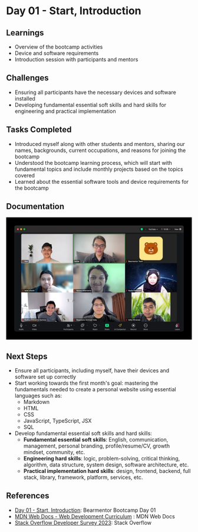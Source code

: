 # Day 01 - Start, Introduction

## Learnings

- Overview of the bootcamp activities
- Device and software requirements
- Introduction session with participants and mentors

## Challenges

- Ensuring all participants have the necessary devices and software installed
- Developing fundamental essential soft skills and hard skills for engineering and practical implementation

## Tasks Completed

- Introduced myself along with other students and mentors, sharing our names, backgrounds, current occupations, and reasons for joining the bootcamp
- Understood the bootcamp learning process, which will start with fundamental topics and include monthly projects based on the topics covered
- Learned about the essential software tools and device requirements for the bootcamp

## Documentation

<img src="../img/day-01-documentation.png" alt="Documentation" style="max-width: 100%; height: auto;" />

## Next Steps

- Ensure all participants, including myself, have their devices and software set up correctly
- Start working towards the first month's goal: mastering the fundamentals needed to create a personal website using essential languages such as:
  - Markdown
  - HTML
  - CSS
  - JavaScript, TypeScript, JSX
  - SQL
- Develop fundamental essential soft skills and hard skills:
  - **Fundamental essential soft skills**: English, communication, management, personal branding, profile/resume/CV, growth mindset, community, etc.
  - **Engineering hard skills**: logic, problem-solving, critical thinking, algorithm, data structure, system design, software architecture, etc.
  - **Practical implementation hard skills**: design, frontend, backend, full stack, library, framework, platform, services, etc.

## References

- [Day 01 - Start, Introduction](https://github.com/bearmentor-community/bearmentor-bootcamp/blob/main/days/day-01.md): Bearmentor Bootcamp Day 01
- [MDN Web Docs - Web Development Curriculum](https://developer.mozilla.org/en-US/curriculum/) : MDN Web Docs
- [Stack Overflow Developer Survey 2023](https://survey.stackoverflow.co/2023): Stack Overflow
